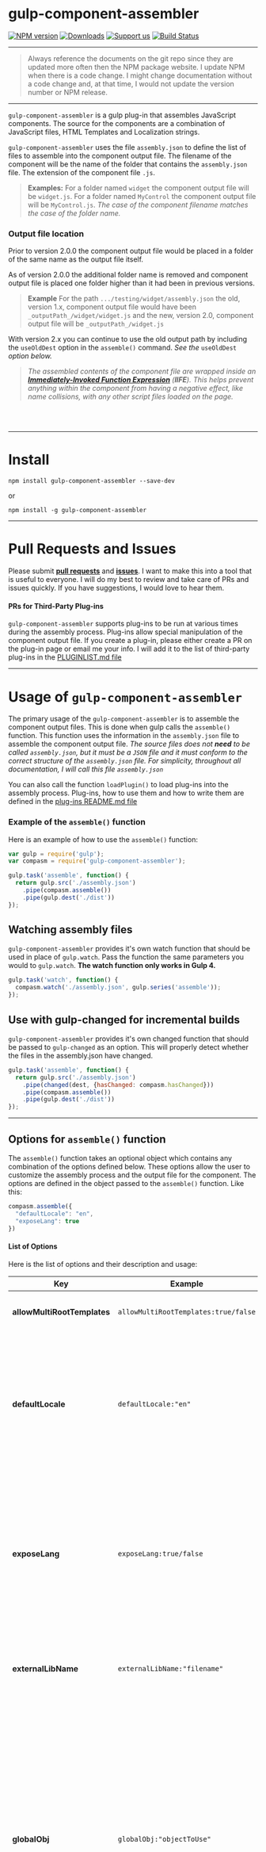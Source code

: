 gulp-component-assembler
========================

[![NPM version](http://img.shields.io/npm/v/gulp-component-assembler.svg)](https://npmjs.org/package/gulp-component-assembler)
[![Downloads](http://img.shields.io/npm/dm/gulp-component-assembler.svg)](https://npmjs.org/package/gulp-component-assembler)
[![Support us](http://img.shields.io/gittip/intervalia.svg)](https://www.gittip.com/intervalia/)
[![Build Status](https://travis-ci.org/intervalia/gulp-component-assembler.svg?branch=master)](https://travis-ci.org/intervalia/gulp-component-assembler)
<!--
[![Coveralls Status](https://img.shields.io/coveralls/intervalia/gulp-component-assembler.svg)](https://coveralls.io/r/intervalia/gulp-component-assembler)
-->

---

>Always reference the documents on the git repo since they are updated more often then the NPM package website. I update NPM when there is a code change. I might change documentation without a code change and, at that time, I would not update the version number or NPM release.

---

`gulp-component-assembler` is a gulp plug-in that assembles JavaScript components. The source for the components are a combination of JavaScript files, HTML Templates and Localization strings.

`gulp-component-assembler` uses the file `assembly.json` to define the list of files to assemble into the component output file. The filename of the component will be the name of the folder that contains the `assembly.json` file. The extension of the component file `.js`.

>**Examples:**
>For a folder named `widget` the component output file will be `widget.js`.
>For a folder named `MyControl` the component output file will be `MyControl.js`.
>_The case of the component filename matches the case of the folder name._

### Output file location

Prior to version 2.0.0 the component output file would be placed in a folder of the same name as the output file itself.

As of version 2.0.0 the additional folder name is removed and component output file is placed one folder higher than it had been in previous versions.

>**Example**
>For the path `.../testing/widget/assembly.json` the old, version 1.x, component output file would have been `_outputPath_/widget/widget.js` and the new, version 2.0, component output file will be `_outputPath_/widget.js`

With version 2.x you can continue to use the old output path by including the `useOldDest` option in the `assemble()` command. *See the* `useOldDest` *option below.*

>_The assembled contents of the component file are wrapped inside an **[Immediately-Invoked Function Expression](http://en.wikipedia.org/wiki/Immediately-invoked_function_expression)** (**IIFE**). This helps prevent anything within the component from having a negative effect, like name collisions, with any other script files loaded on the page._

<br/><br/>

---
# Install

`npm install gulp-component-assembler --save-dev`

or

`npm install -g gulp-component-assembler`

---

# Pull Requests and Issues

Please submit **[pull requests](https://github.com/intervalia/gulp-component-assembler/pulls)** and **[issues](https://github.com/intervalia/gulp-component-assembler/issues)**. I want to make this into a tool that is useful to everyone. I will do my best to review and take care of PRs and issues quickly. If you have suggestions, I would love to hear them.

#### PRs for Third-Party Plug-ins

`gulp-component-assembler` supports plug-ins to be run at various times during the assembly process. Plug-ins allow special manipulation of the component output file. If you create a plug-in, please either create a PR on the plug-in page or email me your info. I will add it to the list of third-party plug-ins in the [PLUGINLIST.md file](https://github.com/intervalia/gulp-component-assembler/blob/master/plugins/PLUGINLIST.md)


---

# Usage of `gulp-component-assembler`

The primary usage of the `gulp-component-assembler` is to assemble the component output files. This is done when gulp calls the `assemble()` function. This function uses the information in the `assembly.json` file to assemble the component output file. *The source files does not __need__ to be called `assembly.json`, but it must be a `JSON` file and it must conform to the correct structure of the `assembly.json` file. For simplicity, throughout all documentation, I will call this file `assembly.json`*

You can also call the function `loadPlugin()` to load plug-ins into the assembly process. Plug-ins, how to use them and how to write them are defined in the [plug-ins README.md file](https://github.com/intervalia/gulp-component-assembler/tree/master/plugins/README.md)

### Example of the `assemble()` function

Here is an example of how to use the `assemble()` function:

```js
var gulp = require('gulp');
var compasm = require('gulp-component-assembler');

gulp.task('assemble', function() {
  return gulp.src('./assembly.json')
    .pipe(compasm.assemble())
    .pipe(gulp.dest('./dist'))
});
```

## Watching assembly files

`gulp-component-assembler` provides it's own watch function that should be used in place of `gulp.watch`. Pass the function the same parameters you would to `gulp.watch`. **The watch function only works in Gulp 4.**

```js
gulp.task('watch', function() {
  compasm.watch('./assembly.json', gulp.series('assemble'));
});
```

## Use with gulp-changed for incremental builds

`gulp-component-assembler` provides it's own changed function that should be passed to `gulp-changed` as an option. This will properly detect whether the files in the assembly.json have changed.

```js
gulp.task('assemble', function() {
  return gulp.src('./assembly.json')
    .pipe(changed(dest, {hasChanged: compasm.hasChanged}))
    .pipe(compasm.assemble())
    .pipe(gulp.dest('./dist'))
});
```

---
## Options for `assemble()` function

The `assemble()` function takes an optional object which contains any combination of the options defined below. These options allow the user to customize the assembly process and the output file for the component. The options are defined in the object passed to the `assemble()` function. Like this:

```js
compasm.assemble({
  "defaultLocale": "en",
  "exposeLang": true
})
```

#### List of Options

Here is the list of options and their description and usage:

| Key | Example | Use |
|-----|---------|-----|
| **allowMultiRootTemplates** | `allowMultiRootTemplates:true/false` | *New in 3.0.0* - If set to `true` then templates can have multiple root nodes. |
| **defaultLocale** | `defaultLocale:"en"` | Set the locale that your project will use as the default locale. If you do not provide the `defaultLocale` option then the default locale is set to `"en"`. `defaultLocale` is also the locale that is used if the user attempts to request a non-supported locale. |
| **exposeLang** | `exposeLang:true/false` | If set to `true` then the language strings are also placed into a global object for access outside of the IIFE. The language strings will be added to `[globalObj].[assemblyName].lang` where `assemblyName` is the name of the assembly that is being created.<br/><br/>**See `globalObj`.** |
| **externalLibName** | `externalLibName:"filename"` | Name for the external lib file. The default is `assembly-lib.js` and `assembly-lib-min.js`.<br/><br/>**See `useExternalLib`.** |
| **globalObj** | `globalObj:"objectToUse"` | This is an optional string that defines the global object that is used to expose the language string into the global scope. The default value is `"window.components"`.<br/><br/>If you are building servers-side components to run in node.js, then you would set this to `"global.components"` or something similar. _But be aware that this could become a problem if you are working with a server cluster._<br/><br/>Currently this is only used if you set the option `exposeLang` to `true`.  |
| **iifeParams** | `iifeParams:paramsObject` | This is an optional object that contains the list of parameters used by the IIFE and the list of parameters passed into the IIFE. The default values are "window, document".<br/><br/> **See *Option: iifeParams* below.** |
| **localeVar** | `localeVar:"window.locale"` | The default value for this options is `window.locale`. If your application uses some other variable to set the locale then you can supply it here like `window.myObj.locale`. If the defined variable name is undefined or does not exist then the locale is set to the value of the option `defaultLocale`.<br><br> **See `defaultLocale` above.** |
| **minTemplateWS** | `minTemplateWS:true/false` | This controls how white space is processed in the templates. If set to `true` then each set of white space is reduced to a single space to reduce the overall size of the templates while maintaining separation of tags. If set to `false` then all white space is preserved with the exception the white space at the beginning and end of the template which is trimmed and removed. |
| **supportTransKeys** | `supportTransKeys:true/false` | If set to `true` this creates a set to translation test values.<br/><br/>**See *Option: supportTransKeys* below.** |
| **tagMissingStrings** | `tagMissingStrings:true/false` | If set to `true` then any string that was in the locale file for the default locale that is not found in one of the other locale files is marked so the user can see the lack of translation easily. If set to `false` then the missing translations are set to the key for that string. |
| **useExternalLib** | `useExternalLib:true/false` | If set to `true` then a single file `assambly-lib.js` is created with the common code used for each assembly. If it is set to `false` then each assembly contains copies of the common code needed for the assembly to work. If you choose to use the external libraries then you must include that file before including your own. |
| **useOldDest** | `useOldDest:true/false` | *New in 2.0.0* - If set to `true` then the output directory structure is used. The output files are placed in the same folder as the `assembly.json` file. (Same as before ver. 2.0.0) If set to `false` then the output files are stored one level higher than the pre 2.0.0 locations, the parent folder of where the `assembly.json` file. |
| **useStrict** | `useStrict:true/false` | If set to `true` then `"use strict";` is added just inside the IIFE.<br/><br/>**See *Option: useStrict* below.** |


_**Option names are case sensitive. `defaultLocale` is correct but `DefaultLocale` is not.**_



### Example using options

Below is an example of assembling a component with the following options set:

* Set the default language to French
* Remove extra white space from templates
* Use the external version of the helper library code
* And, by using `gulp-uglify`, the code will be saved in both a non-minified and minified version file.

```js
var gulp   = require('gulp');
var uglify  = require('gulp-uglify');
var rename  = require('gulp-rename');
var compasm = require('gulp-component-assembler');

gulp.task('assemble', function() {
  return gulp.src('./assembly.json')
    .pipe(compasm.assemble({
          "defaultLocale": 'fr',
          "minTemplateWS": true,
          "useExternalLib": true
        })
    .pipe(gulp.dest('./dist'))
    .pipe(uglify())
    .pipe(rename(function (path) {path.basename += "-min";}))
    .pipe(gulp.dest('./dist'))
});
```

<br/>
#### Option: `iifeParams`

The option `iifeParams` is used to provide the values that are accessible within the IIFE function and the values that are passed into the IIFE.

*The last parameter in the IIFE function is always `undefined` which is automatically added to the function.*

To set these values you create an object that has both a `use` and a `pass` property like this:

```js
"iifeParams": {
  "use": "window, document, $",
  "pass": "window, window.document, window.jQuery"
}
```

This will produce the following in the component output file:

```js
(function(window, document, $, undefined) {

  // Your code would be here.

})(window, window.documet, window.jQuery);
```


<br/>
#### Option: `supportTransKeys `

When `supportTransKeys` is on the `gulp-component-assembler` auto generates two special locales, `ke` and `zz`. When these locales are used the strings returned in the `lang` object include the key names instead of the translated strings. More information about this is found in the section `Accessing locale strings in your JavaScript` below.


<br/>
#### Option: `useStrict`

If the option `useStrict` is set to `true` then the expression `"use strict";` is added just inside the IIFE function like this:

```js
(function(window, document, undefined) {
  "use strict";

  // Your code here

})(window, window.document);
```

---

# Usage of `assembly.json` file

The `assembly.json` file defines a list of JavaScript source files, HTML template files and sub-assemblies to be included in the component output file. It can also define special locations for locale string files.


### assembly.json file format

The `assembly.json` files supports the following properties: `files`, `templates`, `localePath`, `localFileName`, and `subs`.

The minimum `assembly.json` file must contain the `files` array, which defines the JavaScript source files to include in the assembled component.

```js
{
  "files": [
    "file1.js",
    "src/file2.js"
  ]
}
```

The built-in properties of the assembly.json file:

| Property | Type | Description |
| --- | --- | --- |
| `files` | globby array of files | The list of one or more files, normally JavaScript files, to combine into the component file. |
| `templates` | globby array of files | The list of one or more files, normally HTML files, to combine as template strings into the component file. |
| `subs` | globby array of files | A list of one or more `assembly.json` files that are assembled into the component output file. |
| `localeFileName` | string | The root of the locale file names. The default is `strings` or the name of the containing folder. |
| `localePath` | string | A relative path indicating where to load the locale files. The default path is `./locales`. |

Note: _Additional properties can be placed in the `assembly.json` file to be used by plug-ins. All additional properties will be ignored by the main `assemble()` function. **But, since we have no idea what features might be added we also don't know what possible properties may be used by the `assemble()` function in the future. For more information please see the section **"Your own properties in the `assembly.json` file"** in the [plug-ins README.md file](https://github.com/intervalia/gulp-component-assembler/tree/master/plugins/README.md)_


---

#### Property: `files`

>The `files` array property is a globby list of JavaScript source files that are to be included in this component. All file names are relative to the location of the `assembly.json` file.

>Each of these files are loaded, in the order provided, and appended into the component file. _No modifications are made to these files._

>All of the code from the files listed in the `files` array is wrapped inside an IIFE. This IIFE is to prevent name collisions between this component and all other JavaScript that you will load. So if you want anything accessible outside of the IIFE then you must provide the code to make it accessible. The simplest, but not best solution, is to create global variable. In the browser this is done by attaching parameters to the `window` object. For example:

```js
var localVar = "This will be a private variable, protected inside an IIFE";

window.globalVar = localVar; // This is now accessible throughout the app/web page
```

> _**I should warn about making everything public and a member of the `window` object. This can lead to complicated code and hinder reusability. It is better to use some form of a module loading system.**_

>_Depending on your environment you may expose properties, classes and functions through things like `module.exports`, `define` or an existing global object or function. But I leave that to you to research and find the best mechanism for you and your team._


---

#### Property: `templates`

> the `templates` array property is a globby list of template files. `gulp-component-assembler` will load all of these files and convert them into template strings within the assembled component.

>If you do not provide a `temlates` entry in the `assembly.json` then `gulp-component-assembler` will attempt to load the default templates: "./templates/*.html"

>Each file is converted to a string and appended to the `templateList` object in the output component file.

>The templates are loaded by your script by accessing the `templateList` object, or by calling the `loadTemplate()` function or the `loadTemplateStr()` function.

>If there are both templates and locale files then calling `getTemplate()` or `getTemplateStr()` will auto-populate translations in the data returned from those functions.

>Template files allow you to wrap HTML content into your assembly. These templates can be used by your code to create DOM on the fly.

>Angular directives often need templates. Using a provided template system from `gulp-component-assembler` allows the developer to create the templates as stand-alone HTML files and import them into the directives.

>___TODO: Provide more information here___

* Angular example
* jQuery example
* Raw JS example
* Other examples


---

#### Property: `subs`

>One or more `assembly.json` files can be assembled and incorporated as sub-assemblies in the component output file by using the `subs` property to define which assemblies are to be included.

>`subs` is a globby array of `assembly.json` files that are assembled into the component output file. _Again, the name of these `JSON` files does not need to be `assembly.json`, but they must conform with a correctly formatted `assembly.json` file._

>Each assembly will be placed in it's own IIFE function and they each have their own templates and locale files. This also provides a unique name-space for each sub-assembly. But this prevents direct access of values and functions contained in the other sub-assemblies without making them available through the global scope or some other mechanism.

>If the `assembly.json` file in the myComponent folder looked like this:

```js
{
  "subs": [
    "**/assembly.json"
  ]
}
```

>And the file structure looked like this:

```
myComponent
│
├── assembly.json
├── sub1
│   │
│   ├── assembly.json
│   └── file.js
│
├── sub2
│   │
│   ├── assembly.json
│   └── file.js
│
└── thingy
    │
    ├── item1
    │   │
    │   ├── assembly.json
    │   └── file.js
    │
    └── item2
        │
        ├── assembly.json
        └── file.js
```

Then the component output file `myComponent.js` would include the contents of the sub-assemblies `sub1.js`, `sub2.js`, `thingy/item1.js` and `thingy/item2.js`.

---

##### Property: `localeFileName`

>If the user does not provide a value for `localeFileName` then  `gulp-component-assembler`  attempts to use the value of `'strings'`. If files using that value do not exist then it attempts to use the value of the containing folder.

>One locale file is needed per language. *At this time, `2016-05-17`, we support the two letter ([ISO-639-1](http://en.wikipedia.org/wiki/List_of_ISO_639-1_codes)) locale names, like `'en'`, `'fr'`, `'de'`, etc. We also support four letter codes with fallback to two letter codes. For example, `'zh-cn'` and `'en-us'` are valid codes that fallback to `'zh'` and `'en'`.*

>___TODO: Provide more information here___

>A value of `'localeFile'` would indicate files named like: `localeFile_en.json`, `localeFile_fr.json`, `localeFile_zh.json` etc.

>> **Note:** *If the user sets the `localeFileName` value in the `assembly.json` file then the default value is not used.*


<!--
##### locale files with comments

>___TODO: Provide more information here___
-->


---
### Locale File format

>Locale files are JSON files. They contain a single object that uses keys and values.

>The default

>* strings_en.json:

```js
{
  "BUTTON_OK": "OK",
  "BUTTON_CANCEL": "Cancel",
  "BUTTON_CLOSE": "Close",
  "NO_CHANGES": "No Recent Changes"
}
```

>* strings_fr.json:

```js
{
  "BUTTON_OK": "OK",
  "BUTTON_CANCEL": "Annuler",
  "BUTTON_CLOSE": "Fermer",
  "NO_CHANGES": "Aucunes modifications récentes"
}
```

>* strings_es.json:

```js
{
  "BUTTON_OK": "OK",
  "BUTTON_CANCEL": "Cancelar",
  "BUTTON_CLOSE": "Cerrar",
  "NO_CHANGES": "No hay cambios recientes"
}
```

#### How to select the locale to be used

To set the selected locale in the browser you would set the global `window.locale` to the locale you want to use.

_The value for `window.locale` must be set before loading any component output file._

>___TODO: Provide more information here___

#### Accessing locale strings in your JavaScript

Within a component output file, each assembly and sub-assembly would contain it's own locale strings. These are accessed through the property `lang`. In the examples JSON files above you would access the strings as `lang.BUTTON_OK`, `lang.BUTTON_CANCEL`, `lang.BUTTON_CLOSE` and `lang.NO_CHANGES`.

>___TODO: Provide more information here___


#### Accessing locale strings in your templates

Within a template file you access the locale strings by wrapping them within curly braces.

```html
<div>
  <div>{NO_CHANGES}</div>
  <button>{BUTTON_OK}</button>
</div>
```

>___TODO: Provide more information here___


---
# Plug-ins

`gulp-component-assembler` support plug-ins. I have provided several and you can write their own.

For a list of available plug-ins go to the [PLUGINLIST.md file](./plugins/PLUGINLIST.md).

For information on how to create your own plug-ins go to the [plug-ins README.md file](./plugins/README.md).


---
# License

MIT - [License File](LICENSE.md)


---

# Update History

[Update History File](UPDATE_HISTORY.md)
